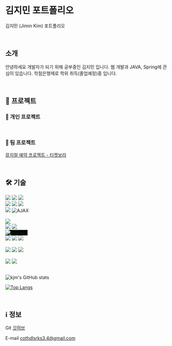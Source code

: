 # 김지민 포트폴리오
<span>김지민 (Jimin Kim) 포트폴리오</span>

<br>

## 소개
 안녕하세요 
 개발자가 되기 위해 공부중인 김지민 입니다.
 웹 개발과 JAVA, Spring에 관심이 있습니다.
 학점은행제로 학위 취득(졸업예정)중 입니다.
 
 

<br>

## 📂 프로젝트

### 👤 개인 프로젝트



<br>

### 🤝 팀 프로젝트
[뮤지컬 예약 프로젝트 - 티켓보라](https://github.com/danlacode/TeamProject01)



<br>

## 🛠️ 기술
<div>
  <img src="https://img.shields.io/badge/JSP-%23007396.svg?&style=for-the-badge&logo=java&logoColor=white" />
  <img src="https://img.shields.io/badge/react-%2361DAFB.svg?&style=for-the-badge&logo=react&logoColor=black" />
  <img src="https://img.shields.io/badge/flutter-%2302569B.svg?&style=for-the-badge&logo=flutter&logoColor=white" />
  <br>
  <img src="https://img.shields.io/badge/html5-%23E34F26.svg?&style=for-the-badge&logo=html5&logoColor=white" />
  <img src="https://img.shields.io/badge/css3-%231572B6.svg?&style=for-the-badge&logo=css3&logoColor=white" />
  <img src="https://img.shields.io/badge/javascript-%23F7DF1E.svg?&style=for-the-badge&logo=javascript&logoColor=black" />
  <br>
  <img src="https://img.shields.io/badge/jquery-%230769AD.svg?&style=for-the-badge&logo=jquery&logoColor=white" />
  <img src="https://img.shields.io/badge/AJAX-4BC51D?style=for-the-badge" alt="AJAX"> 
   <br>
</div>
<br>
<div>
  <img src="https://img.shields.io/badge/spring-%236DB33F.svg?&style=for-the-badge&logo=spring&logoColor=white" />
  
  <br>
  <img src="https://img.shields.io/badge/python-%233776AB.svg?&style=for-the-badge&logo=python&logoColor=white" />
  <img src="https://img.shields.io/badge/java-%23007396.svg?&style=for-the-badge&logo=java&logoColor=white" />
  <br>
  <img src="https://img.shields.io/badge/MyBatis-ffffff?style=for-the-badge&logo=none" alt="MyBatis" style="background-color: #000000; color: balck;"> <br>
  <img src="https://img.shields.io/badge/Oracle_DB-%23F80000.svg?&style=for-the-badge&logo=oracle&logoColor=white" />
  <img src="https://img.shields.io/badge/mysql-%234479A1.svg?&style=for-the-badge&logo=mysql&logoColor=white" />
  <img src="https://img.shields.io/badge/Apache_Tomcat%20tomcat-%23F8DC75.svg?&style=for-the-badge&logo=apache%20tomcat&logoColor=black" />
</div>
<br>
<div>
  <img src="https://img.shields.io/badge/github-%23181717.svg?&style=for-the-badge&logo=github&logoColor=white" />
  <img src="https://img.shields.io/badge/visual%20studio%20code-%23007ACC.svg?&style=for-the-badge&logo=visual%20studio%20code&logoColor=white" />
  <img src="https://img.shields.io/badge/eclipse%20ide-%232C2255.svg?&style=for-the-badge&logo=eclipse%20ide&logoColor=white" />
</div>
<br>
<div>
  <img src="https://img.shields.io/badge/linux-%23FCC624.svg?&style=for-the-badge&logo=linux&logoColor=black" />
  <img src="https://img.shields.io/badge/windows-%230078D6.svg?&style=for-the-badge&logo=windows&logoColor=white" />
</div>

<br>

![kjm's GitHub stats](https://github-readme-stats.vercel.app/api?username=danlacode&show_icons=true&theme=radical) 

[![Top Langs](https://github-readme-stats.vercel.app/api/top-langs/?username=danlacode&layout=compact)](https://github.com/danlacode/github-readme-stats)

<br>

## ℹ️ 정보
Git
[깃허브](https://github.com/danlacode)

E-mail
cothdlsrks3.4@gmail.com
